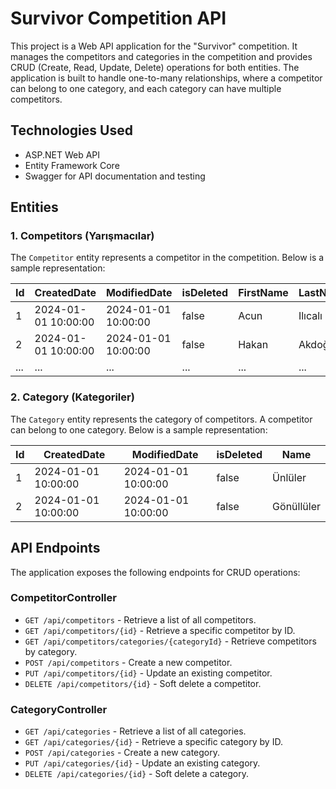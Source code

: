 # Survivor Competition API

This project is a Web API application for the "Survivor" competition. It manages the competitors and categories in the competition and provides CRUD (Create, Read, Update, Delete) operations for both entities. The application is built to handle one-to-many relationships, where a competitor can belong to one category, and each category can have multiple competitors.

## Technologies Used
- ASP.NET Web API
- Entity Framework Core
- Swagger for API documentation and testing

## Entities

### 1. Competitors (Yarışmacılar)
The `Competitor` entity represents a competitor in the competition. Below is a sample representation:

| Id  | CreatedDate           | ModifiedDate          | isDeleted | FirstName | LastName | CategoryId |
| --- | --------------------- | --------------------- | --------- | --------- | -------- | ---------- |
| 1   | 2024-01-01 10:00:00    | 2024-01-01 10:00:00    | false     | Acun      | Ilıcalı  | 1          |
| 2   | 2024-01-01 10:00:00    | 2024-01-01 10:00:00    | false     | Hakan     | Akdoğan  | 1          |
| ... | ...                   | ...                   | ...       | ...       | ...      | ...        |

### 2. Category (Kategoriler)
The `Category` entity represents the category of competitors. A competitor can belong to one category. Below is a sample representation:

| Id  | CreatedDate           | ModifiedDate          | isDeleted | Name       |
| --- | --------------------- | --------------------- | --------- | ---------- |
| 1   | 2024-01-01 10:00:00    | 2024-01-01 10:00:00    | false     | Ünlüler    |
| 2   | 2024-01-01 10:00:00    | 2024-01-01 10:00:00    | false     | Gönüllüler |

## API Endpoints

The application exposes the following endpoints for CRUD operations:

### CompetitorController

- `GET /api/competitors` - Retrieve a list of all competitors.
- `GET /api/competitors/{id}` - Retrieve a specific competitor by ID.
- `GET /api/competitors/categories/{categoryId}` - Retrieve competitors by category.
- `POST /api/competitors` - Create a new competitor.
- `PUT /api/competitors/{id}` - Update an existing competitor.
- `DELETE /api/competitors/{id}` - Soft delete a competitor.

### CategoryController

- `GET /api/categories` - Retrieve a list of all categories.
- `GET /api/categories/{id}` - Retrieve a specific category by ID.
- `POST /api/categories` - Create a new category.
- `PUT /api/categories/{id}` - Update an existing category.
- `DELETE /api/categories/{id}` - Soft delete a category.

